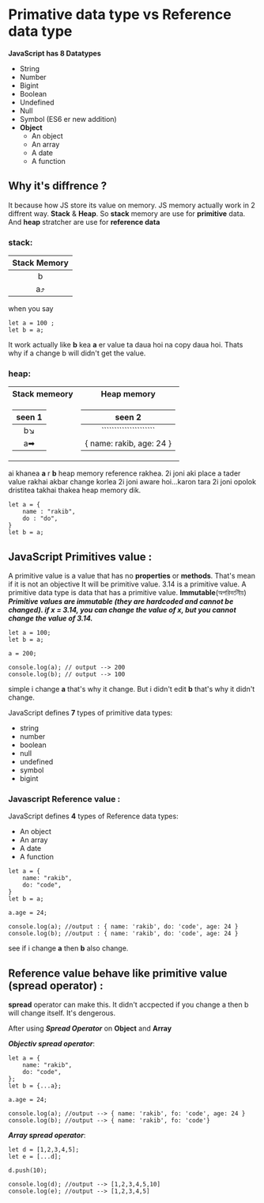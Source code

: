 # Primative data type vs Reference data type 
**JavaScript has 8 Datatypes**
- String
- Number
- Bigint
- Boolean
- Undefined
- Null
- Symbol (ES6 er new addition)
- **Object**
    - An object
    - An array
    - A date
    - A function

## Why it's diffrence ?
It because how JS store its value on memory. JS memory actually work in 2 diffrent way. **Stack** & **Heap**. So **stack** memory are use for **primitive** data. And  **heap** stratcher are use for **reference data**

### stack: 
| Stack Memory|
| :----:  |
| b       |
| a⤴     |

when you say 
```
let a = 100 ;
let b = a;
```
It work actually like **b** kea **a** er value ta daua hoi na copy daua hoi. Thats why if a change b will didn't get the value.

### heap: 
<table>
<tr><th>Stack memeory</th><th>Heap memory</th></tr>
<tr><td>

|seen 1|
|:---:|
|b↘|
|a➡|

</td><td>

|seen 2|
|:---:|
|````````````````````` |
|{ name: rakib, age: 24 }|
</td></tr> </table>

ai khanea **a** r **b** heap memory reference rakhea. 2i joni aki place a tader value rakhai akbar change korlea 2i joni aware hoi...karon tara 2i joni opolok dristitea takhai thakea heap memory dik.

```
let a = {
    name : "rakib",
    do : "do",
}
let b = a;
```


## JavaScript Primitives value : 
A primitive value is a value that has no **properties** or **methods**. That's mean if it is not an objective It will be primitive value. 3.14 is a primitive value. A primitive data type is data that has a primitive value.
**Immutable**(অপরিবর্তনীয়) ***Primitive values are immutable (they are hardcoded and cannot be changed).
if x = 3.14, you can change the value of x, but you cannot change the value of 3.14.***

```
let a = 100;
let b = a;

a = 200;

console.log(a); // output --> 200
console.log(b); // output --> 100
```
simple i change **a** that's why it change. But i didn't edit **b** that's why it didn't change.

JavaScript defines **7** types of primitive data types:

- string
- number
- boolean
- null
- undefined
- symbol
- bigint

### Javascript Reference value : 

JavaScript defines **4** types of Reference data types:
- An object
- An array
- A date
- A function

```
let a = {
    name: "rakib",
    do: "code",
}
let b = a;

a.age = 24;

console.log(a); //output : { name: 'rakib', do: 'code', age: 24 }
console.log(b); //output : { name: 'rakib', do: 'code', age: 24 }
```
see if i change **a** then **b** also change. 

## Reference value behave like primitive value (spread operator) :

**spread** operator can make this. It didn't accpected if you change a then b will change itself. It's dengerous.

After using ***Spread Operator*** on **Object** and **Array**

***Objectiv spread operator***:
```
let a = {
    name: "rakib",
    do: "code",
};
let b = {...a};

a.age = 24;

console.log(a); //output --> { name: 'rakib', fo: 'code', age: 24 }
console.log(b); //output --> { name: 'rakib', fo: 'code'}
```
***Array spread operator***:

```
let d = [1,2,3,4,5];
let e = [...d];

d.push(10);

console.log(d); //output --> [1,2,3,4,5,10]
console.log(e); //output --> [1,2,3,4,5]
```